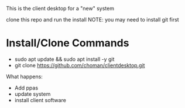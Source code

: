 This is the client desktop for a "new" system


clone this repo and run the install
NOTE: you may need to install git first


#
# Install/Clone Commands
* sudo apt update && sudo apt install -y git
* git clone https://github.com/choman/clientdesktop.git


What happens:
  - Add ppas
  - update system
  - install client software






